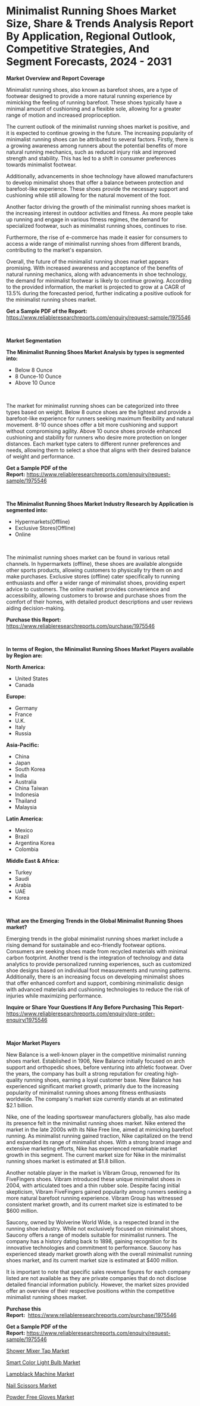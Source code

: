 <p><h1>Minimalist Running Shoes Market Size, Share & Trends Analysis Report By Application, Regional Outlook, Competitive Strategies, And Segment Forecasts, 2024 - 2031</h1></p><p><strong>Market Overview and Report Coverage</strong></p>
<p><p>Minimalist running shoes, also known as barefoot shoes, are a type of footwear designed to provide a more natural running experience by mimicking the feeling of running barefoot. These shoes typically have a minimal amount of cushioning and a flexible sole, allowing for a greater range of motion and increased proprioception.</p><p>The current outlook of the minimalist running shoes market is positive, and it is expected to continue growing in the future. The increasing popularity of minimalist running shoes can be attributed to several factors. Firstly, there is a growing awareness among runners about the potential benefits of more natural running mechanics, such as reduced injury risk and improved strength and stability. This has led to a shift in consumer preferences towards minimalist footwear.</p><p>Additionally, advancements in shoe technology have allowed manufacturers to develop minimalist shoes that offer a balance between protection and barefoot-like experience. These shoes provide the necessary support and cushioning while still allowing for the natural movement of the foot.</p><p>Another factor driving the growth of the minimalist running shoes market is the increasing interest in outdoor activities and fitness. As more people take up running and engage in various fitness regimes, the demand for specialized footwear, such as minimalist running shoes, continues to rise.</p><p>Furthermore, the rise of e-commerce has made it easier for consumers to access a wide range of minimalist running shoes from different brands, contributing to the market's expansion.</p><p>Overall, the future of the minimalist running shoes market appears promising. With increased awareness and acceptance of the benefits of natural running mechanics, along with advancements in shoe technology, the demand for minimalist footwear is likely to continue growing. According to the provided information, the market is projected to grow at a CAGR of 13.5% during the forecasted period, further indicating a positive outlook for the minimalist running shoes market.</p></p>
<p><strong>Get a Sample PDF of the Report:</strong> <a href="https://www.reliableresearchreports.com/enquiry/request-sample/1975546">https://www.reliableresearchreports.com/enquiry/request-sample/1975546</a></p>
<p>&nbsp;</p>
<p><strong>Market Segmentation</strong></p>
<p><strong>The Minimalist Running Shoes Market Analysis by types is segmented into:</strong></p>
<p><ul><li>Below 8 Ounce</li><li>8 Ounce-10 Ounce</li><li>Above 10 Ounce</li></ul></p>
<p>&nbsp;</p>
<p><p>The market for minimalist running shoes can be categorized into three types based on weight. Below 8 ounce shoes are the lightest and provide a barefoot-like experience for runners seeking maximum flexibility and natural movement. 8-10 ounce shoes offer a bit more cushioning and support without compromising agility. Above 10 ounce shoes provide enhanced cushioning and stability for runners who desire more protection on longer distances. Each market type caters to different runner preferences and needs, allowing them to select a shoe that aligns with their desired balance of weight and performance.</p></p>
<p><strong>Get a Sample PDF of the Report:</strong>&nbsp;<a href="https://www.reliableresearchreports.com/enquiry/request-sample/1975546">https://www.reliableresearchreports.com/enquiry/request-sample/1975546</a></p>
<p>&nbsp;</p>
<p><strong>The Minimalist Running Shoes Market Industry Research by Application is segmented into:</strong></p>
<p><ul><li>Hypermarkets(Offline)</li><li>Exclusive Stores(Offline)</li><li>Online</li></ul></p>
<p>&nbsp;</p>
<p><p>The minimalist running shoes market can be found in various retail channels. In hypermarkets (offline), these shoes are available alongside other sports products, allowing customers to physically try them on and make purchases. Exclusive stores (offline) cater specifically to running enthusiasts and offer a wider range of minimalist shoes, providing expert advice to customers. The online market provides convenience and accessibility, allowing customers to browse and purchase shoes from the comfort of their homes, with detailed product descriptions and user reviews aiding decision-making.</p></p>
<p><strong>Purchase this Report:</strong>&nbsp; <a href="https://www.reliableresearchreports.com/purchase/1975546">https://www.reliableresearchreports.com/purchase/1975546</a></p>
<p>&nbsp;</p>
<p><strong>In terms of Region, the Minimalist Running Shoes Market Players available by Region are:</strong></p>
<p>
    <p> <strong> North America: </strong>
        <ul>
            <li>United States</li>
            <li>Canada</li>
        </ul>
        </p> 
    <p> <strong> Europe: </strong>
        <ul>
            <li>Germany</li>
            <li>France</li>
            <li>U.K.</li>
            <li>Italy</li>
            <li>Russia</li>
        </ul>
        </p> 
    <p> <strong> Asia-Pacific: </strong>
        <ul>
            <li>China</li>
            <li>Japan</li>
            <li>South Korea</li>
            <li>India</li>
            <li>Australia</li>
            <li>China Taiwan</li>
            <li>Indonesia</li>
            <li>Thailand</li>
            <li>Malaysia</li>
        </ul>
        </p> 
    <p> <strong> Latin America: </strong>
        <ul>
            <li>Mexico</li>
            <li>Brazil</li>
            <li>Argentina Korea</li>
            <li>Colombia</li>
        </ul>
        </p> 
    <p> <strong> Middle East & Africa: </strong>
        <ul>
            <li>Turkey</li>
            <li>Saudi</li>
            <li>Arabia</li>
            <li>UAE</li>
            <li>Korea</li>
        </ul>
    </p>
    </p>
<p>&nbsp;</p>
<p><strong>What are the Emerging Trends in the Global Minimalist Running Shoes market?</strong></p>
<p><p>Emerging trends in the global minimalist running shoes market include a rising demand for sustainable and eco-friendly footwear options. Consumers are seeking shoes made from recycled materials with minimal carbon footprint. Another trend is the integration of technology and data analytics to provide personalized running experiences, such as customized shoe designs based on individual foot measurements and running patterns. Additionally, there is an increasing focus on developing minimalist shoes that offer enhanced comfort and support, combining minimalistic design with advanced materials and cushioning technologies to reduce the risk of injuries while maximizing performance.</p></p>
<p><strong>Inquire or Share Your Questions If Any Before Purchasing This Report</strong>- <a href="https://www.reliableresearchreports.com/enquiry/pre-order-enquiry/1975546">https://www.reliableresearchreports.com/enquiry/pre-order-enquiry/1975546</a></p>
<p>&nbsp;</p>
<p><strong>Major Market Players</strong></p>
<p><p>New Balance is a well-known player in the competitive minimalist running shoes market. Established in 1906, New Balance initially focused on arch support and orthopedic shoes, before venturing into athletic footwear. Over the years, the company has built a strong reputation for creating high-quality running shoes, earning a loyal customer base. New Balance has experienced significant market growth, primarily due to the increasing popularity of minimalist running shoes among fitness enthusiasts worldwide. The company's market size currently stands at an estimated $2.1 billion.</p><p>Nike, one of the leading sportswear manufacturers globally, has also made its presence felt in the minimalist running shoes market. Nike entered the market in the late 2000s with its Nike Free line, aimed at mimicking barefoot running. As minimalist running gained traction, Nike capitalized on the trend and expanded its range of minimalist shoes. With a strong brand image and extensive marketing efforts, Nike has experienced remarkable market growth in this segment. The current market size for Nike in the minimalist running shoes market is estimated at $1.8 billion.</p><p>Another notable player in the market is Vibram Group, renowned for its FiveFingers shoes. Vibram introduced these unique minimalist shoes in 2004, with articulated toes and a thin rubber sole. Despite facing initial skepticism, Vibram FiveFingers gained popularity among runners seeking a more natural barefoot running experience. Vibram Group has witnessed consistent market growth, and its current market size is estimated to be $600 million.</p><p>Saucony, owned by Wolverine World Wide, is a respected brand in the running shoe industry. While not exclusively focused on minimalist shoes, Saucony offers a range of models suitable for minimalist runners. The company has a history dating back to 1898, gaining recognition for its innovative technologies and commitment to performance. Saucony has experienced steady market growth along with the overall minimalist running shoes market, and its current market size is estimated at $400 million.</p><p>It is important to note that specific sales revenue figures for each company listed are not available as they are private companies that do not disclose detailed financial information publicly. However, the market sizes provided offer an overview of their respective positions within the competitive minimalist running shoes market.</p></p>
<p><strong>Purchase this Report:</strong>&nbsp;&nbsp;<a href="https://www.reliableresearchreports.com/purchase/1975546">https://www.reliableresearchreports.com/purchase/1975546</a></p>
<p></p>
<p><strong>Get a Sample PDF of the Report:</strong>&nbsp;<a href="https://www.reliableresearchreports.com/enquiry/request-sample/1975546">https://www.reliableresearchreports.com/enquiry/request-sample/1975546</a></p>
<p><p><a href="https://github.com/changoleonlaverguenzanoexiste/Market-Research-Report-List-1/blob/main/shower-mixer-tap-market.md">Shower Mixer Tap Market</a></p><p><a href="https://github.com/zeberleansnyderallisonwjfli/Market-Research-Report-List-1/blob/main/smart-color-light-bulb-market.md">Smart Color Light Bulb Market</a></p><p><a href="https://github.com/nicoletavirag/Market-Research-Report-List-1/blob/main/lampblack-machine-market.md">Lampblack Machine Market</a></p><p><a href="https://github.com/wwwkeltoum/Market-Research-Report-List-1/blob/main/nail-scissors-market.md">Nail Scissors Market</a></p><p><a href="https://github.com/mharielmesa/Market-Research-Report-List-1/blob/main/powder-free-gloves-market.md">Powder Free Gloves Market</a></p></p>